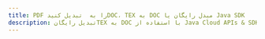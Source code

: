 ---title: PDF را به  تبدیل کنیدDOC، TEX به DOC مبدل رایگان یا Java SDKdescription: تبدیل رایگانTEX به DOC با استفاده از Java Cloud APIs & SDK همچنین اسناد PDF را در Cloud ایجاد، ویرایش و رندر کنید.---
